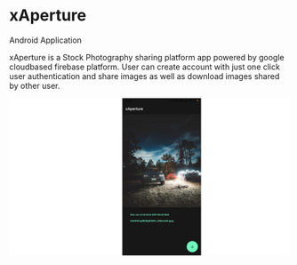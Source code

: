 # xAperture
Android Application


xAperture is a  Stock Photography sharing platform app powered by google cloudbased firebase platform.
User can create account with just one click user authentication and share images as well as download 
images shared by other user. 



![Screenshot1](/Untitled-5.jpg)






